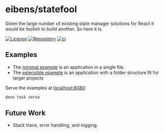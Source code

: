 # eibens/statefool

Given the large number of existing state manager solutions for React it would be
foolish to build another. So here it is.

<!-- badges -->

[![License](https://img.shields.io/github/license/eibens/statefool?color=informational)](LICENSE)
[![Repository](https://img.shields.io/github/v/tag/eibens/statefool?label&logo=github)](https://github.com/eibens/statefool)
[![ci](https://github.com/eibens/statefool/actions/workflows/ci.yml/badge.svg)](https://github.com/eibens/statefool/actions/workflows/ci.yml)

<!-- /badges -->

## Examples

- The [minimal example](examples/minimal) is an application in a single file.
- The [extensible example](examples/extensible) is an application with a folder
  structure fit for larger projects

Serve the examples at [localhost:8080](http://localhost:8080):

```bash
deno task serve
```

## Future Work

- Stack trace, error handling, and logging.
